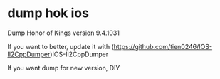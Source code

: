 # dump hok ios
 Dump Honor of Kings version 9.4.1031
 
 If you want to better, update it with (https://github.com/tien0246/IOS-Il2CppDumper)IOS-Il2CppDumper
 
 If you want dump for new version, DIY
